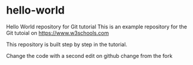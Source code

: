 # hello-world
Hello World repository for Git tutorial
This is an example repository for the Git tutoial on https://www.w3schools.com

This repository is built step by step in the tutorial.

Change the code
with a second edit on github
change from the fork
